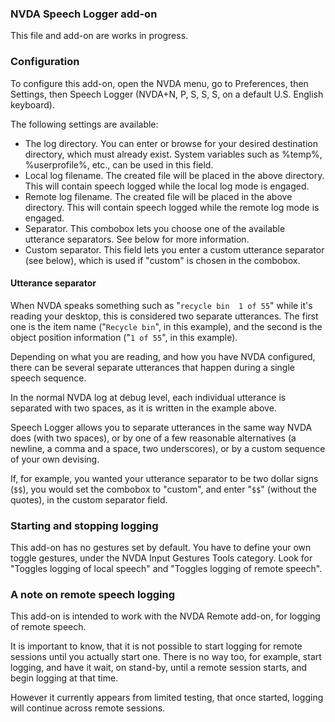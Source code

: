 ### NVDA Speech Logger add-on

This file and add-on are works in progress.

### Configuration

To configure this add-on, open the NVDA menu, go to Preferences, then Settings, then Speech Logger (NVDA+N, P, S, S, S, on a default U.S. English keyboard).

The following settings are available:
* The log directory. You can enter or browse for your desired destination directory, which must already exist. System variables such as %temp%, %userprofile%, etc., can be used in this field.
* Local log filename. The created file will be placed in the above directory. This will contain speech logged while the local log mode is engaged.
* Remote log filename. The created file will be placed in the above directory. This will contain speech logged while the remote log mode is engaged.
* Separator. This combobox lets you choose one of the available utterance separators. See below for more information.
* Custom separator. This field lets you enter a custom utterance separator (see below), which is used if "custom" is chosen in the combobox.

#### Utterance separator

When NVDA speaks something such as "`recycle bin  1 of 55`" while it's reading your desktop, this is considered two separate utterances. The first one is the item name ("`Recycle bin`", in this example), and the second is the object position information ("`1 of 55`", in this example).

Depending on what you are reading, and how you have NVDA configured, there can be several separate utterances that happen during a single speech sequence.

In the normal NVDA log at debug level, each individual utterance is separated with two spaces, as it is written in the example above.

Speech Logger allows you to separate utterances in the same way NVDA does (with two spaces), or by one of a few reasonable alternatives (a newline, a comma and a space, two underscores), or by a custom sequence of your own devising.

If, for example, you wanted your utterance separator to be two dollar signs (`$$`), you would set the combobox to "custom", and enter "`$$`" (without the quotes), in the custom separator field.

### Starting and stopping logging

This add-on has no gestures set by default.
You have to define your own toggle gestures, under the NVDA Input Gestures Tools category.
Look for "Toggles logging of local speech" and "Toggles logging of remote speech".

### A note on remote speech logging

This add-on is intended to work with the NVDA Remote add-on, for logging of remote speech.

It is important to know, that it is not possible to start logging for remote sessions until you actually start one.
There is no way too, for example, start logging, and have it wait, on stand-by, until a remote session starts, and begin logging at that time.

However it currently appears from limited testing, that once started, logging will continue across remote sessions.
